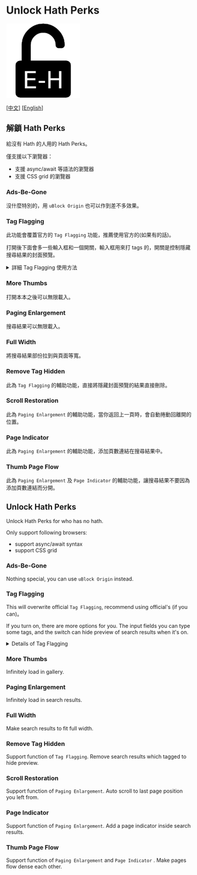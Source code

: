 # Unlock Hath Perks

<img src="UnlockHathPerks.png" width="200">

[[中文](#zh)] [[English](#en)]

## <a name="zh"> 解鎖 Hath Perks
給沒有 Hath 的人用的 Hath Perks。

僅支援以下瀏覽器：
- 支援 async/await 等語法的瀏覽器
- 支援 CSS grid 的瀏覽器

### Ads-Be-Gone
沒什麼特別的，用 `uBlock Origin` 也可以作到差不多效果。

### Tag Flagging
此功能會覆蓋官方的 `Tag Flagging` 功能，推薦使用官方的(如果有的話)。

打開後下面會多一些輸入框和一個開關，輸入框用來打 tags 的，開關是控制隱藏搜尋結果的封面預覽。
<details>
  <summary>詳細 Tag Flagging 使用方法</summary>
  <h4>合法標籤</h4>
  <ol>
    <li>完整標籤名
        <ul>
            <li><code>touhou project</code></li>
            <li><code>flandre scarlet</code></li>
        </ul>
    </li>
    <li>部份標籤名
        <ul>
            <li><code>touhou</code></li>
            <li><code>flan</code></li>
        </ul>
    </li>
    <li>多個標籤，用 <code>,</code> 隔開
        <ul>
            <li><code>touhou project, sister</code></li>
            <li><code>full color,,,,,flan</code></li>
        </ul>
    </li>
  </ol>
  <h4>不合法標籤</h4>
  <ol>
    <li>加 namespace
        <ul>
            <li><code>parody: touhou project</code></li>
            <li><code>character: flandre scarlet</code></li>
        </ul>
    </li>
    <li>重複標籤 (會自動修正)
        <ul>
            <li><code>touhou, touhou</code></li>
        </ul>
    </li>
  </ol>
</details>

### More Thumbs
打開本本之後可以無限載入。

### Paging Enlargement
搜尋結果可以無限載入。

### Full Width
將搜尋結果部份拉到與頁面等寬。

### Remove Tag Hidden
此為 `Tag Flagging` 的輔助功能，直接將隱藏封面預覽的結果直接刪除。

### Scroll Restoration
此為 `Paging Enlargement` 的輔助功能，當你返回上一頁時，會自動捲動回離開的位置。

### Page Indicator
此為 `Paging Enlargement` 的輔助功能，添加頁數連結在搜尋結果中。

### Thumb Page Flow
此為 `Paging Enlargement` 及 `Page Indicator` 的輔助功能，讓搜尋結果不要因為添加頁數連結而分開。

## <a name="en"> Unlock Hath Perks
Unlock Hath Perks for who has no hath.

Only support following browsers:
- support async/await syntax
- support CSS grid

### Ads-Be-Gone
Nothing special, you can use `uBlock Origin` instead.

### Tag Flagging
This will overwrite official `Tag Flagging`, recommend using official's (if you can)。

If you turn on, there are more options for you. The input fields you can type some tags, and the switch can hide preview of search results when it's on.
<details>
  <summary>Details of Tag Flagging</summary>
  <h4>Valid tags</h4>
  <ol>
    <li>Complete Tag Name
        <ul>
            <li><code>touhou project</code></li>
            <li><code>flandre scarlet</code></li>
        </ul>
    </li>
    <li>Partial Tag Name
        <ul>
            <li><code>touhou</code></li>
            <li><code>flan</code></li>
        </ul>
    </li>
    <li>Multiple tags, separate by <code>,</code>
        <ul>
            <li><code>touhou project, sister</code></li>
            <li><code>full color,,,,,flan</code></li>
        </ul>
    </li>
  </ol>
  <h4>Invalid tags</h4>
  <ol>
    <li>With Namespace
        <ul>
            <li><code>parody: touhou project</code></li>
            <li><code>character: flandre scarlet</code></li>
        </ul>
    </li>
    <li>Duplicate tags (will auto fix)
        <ul>
            <li><code>touhou, touhou</code></li>
        </ul>
    </li>
  </ol>
</details>

### More Thumbs
Infinitely load in gallery.

### Paging Enlargement
Infinitely load in search results.

### Full Width
Make search results to fit full width.

### Remove Tag Hidden
Support function of `Tag Flagging`. Remove search results which tagged to hide preview.

### Scroll Restoration
Support function of `Paging Enlargement`. Auto scroll to last page position you left from.

### Page Indicator
Support function of `Paging Enlargement`. Add a page indicator inside search results.

### Thumb Page Flow
Support function of `Paging Enlargement` and `Page Indicator` . Make pages flow dense each other.
